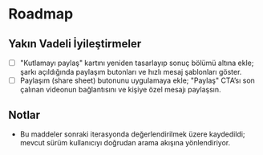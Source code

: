 # Roadmap

## Yakın Vadeli İyileştirmeler
- [ ] "Kutlamayı paylaş" kartını yeniden tasarlayıp sonuç bölümü altına ekle; şarkı açıldığında paylaşım butonları ve hızlı mesaj şablonları göster.
- [ ] Paylaşım (share sheet) butonunu uygulamaya ekle; "Paylaş" CTA’sı son çalınan videonun bağlantısını ve kişiye özel mesajı paylaşsın.

## Notlar
- Bu maddeler sonraki iterasyonda değerlendirilmek üzere kaydedildi; mevcut sürüm kullanıcıyı doğrudan arama akışına yönlendiriyor.
